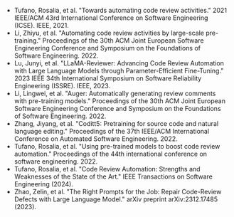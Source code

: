 * Tufano, Rosalia, et al. "Towards automating code review activities." 2021 IEEE/ACM 43rd International Conference on Software Engineering (ICSE). IEEE, 2021.
* Li, Zhiyu, et al. "Automating code review activities by large-scale pre-training." Proceedings of the 30th ACM Joint European Software Engineering Conference and Symposium on the Foundations of Software Engineering. 2022.
* Lu, Junyi, et al. "LLaMA-Reviewer: Advancing Code Review Automation with Large Language Models through Parameter-Efficient Fine-Tuning." 2023 IEEE 34th International Symposium on Software Reliability Engineering (ISSRE). IEEE, 2023.
* Li, Lingwei, et al. "Auger: Automatically generating review comments with pre-training models." Proceedings of the 30th ACM Joint European Software Engineering Conference and Symposium on the Foundations of Software Engineering. 2022.
* Zhang, Jiyang, et al. "Coditt5: Pretraining for source code and natural language editing." Proceedings of the 37th IEEE/ACM International Conference on Automated Software Engineering. 2022.
* Tufano, Rosalia, et al. "Using pre-trained models to boost code review automation." Proceedings of the 44th international conference on software engineering. 2022.
* Tufano, Rosalia, et al. "Code Review Automation: Strengths and Weaknesses of the State of the Art." IEEE Transactions on Software Engineering (2024).
* Zhao, Zelin, et al. "The Right Prompts for the Job: Repair Code-Review Defects with Large Language Model." arXiv preprint arXiv:2312.17485 (2023).
